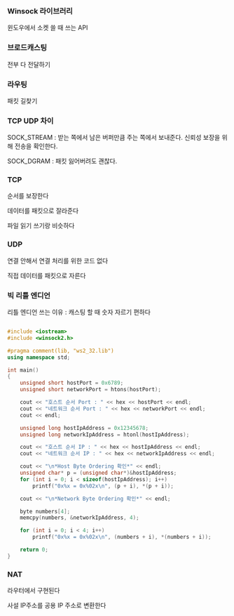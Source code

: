 ### Winsock 라이브러리

윈도우에서 소켓 쓸 때 쓰는 API

### 브로드캐스팅

전부 다 전달하기

### 라우팅

패킷 길찾기 

### TCP UDP 차이

SOCK_STREAM : 받는 쪽에서 남은 버퍼만큼 주는 쪽에서 보내준다. 신뢰성 보장을 위해 전송을 확인한다. 

SOCK_DGRAM : 패킷 잃어버려도 괜찮다. 

### TCP

순서를 보장한다

데이터를 패킷으로 잘라준다

파일 읽기 쓰기랑 비슷하다

### UDP

연결 안해서 연결 처리를 위한 코드 없다

직접 데이터를 패킷으로 자른다 

### 빅 리틀 엔디언

리틀 엔디언 쓰는 이유 : 캐스팅 할 때 숫자 자르기 편하다 

```cpp

#include <iostream>
#include <winsock2.h>

#pragma comment(lib, "ws2_32.lib")
using namespace std;

int main()
{
	unsigned short hostPort = 0x6789;
	unsigned short networkPort = htons(hostPort);

	cout << "호스트 순서 Port : " << hex << hostPort << endl;
	cout << "네트워크 순서 Port : " << hex << networkPort << endl;
	cout << endl;

	unsigned long hostIpAddress = 0x12345678;
	unsigned long networkIpAddress = htonl(hostIpAddress);

	cout << "호스트 순서 IP : " << hex << hostIpAddress << endl;
	cout << "네트워크 순서 IP : " << hex << networkIpAddress << endl;

	cout << "\n*Host Byte Ordering 확인*" << endl;
	unsigned char* p = (unsigned char*)&hostIpAddress;
	for (int i = 0; i < sizeof(hostIpAddress); i++)
		printf("0x%x = 0x%02x\n", (p + i), *(p + i));

	cout << "\n*Network Byte Ordering 확인*" << endl;

	byte numbers[4];
	memcpy(numbers, &networkIpAddress, 4);

	for (int i = 0; i < 4; i++)
		printf("0x%x = 0x%02x\n", (numbers + i), *(numbers + i));

	return 0;
}
```

### NAT

라우터에서 구현된다

사설 IP주소를 공용 IP 주소로 변환한다
